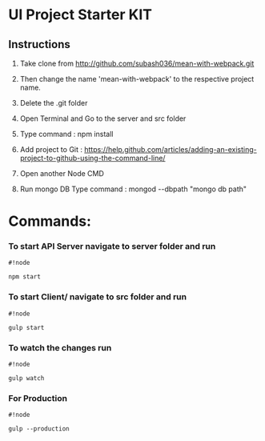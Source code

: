 # UI Project Starter KIT #

## Instructions ##

1. Take clone from http://github.com/subash036/mean-with-webpack.git

2. Then change the name 'mean-with-webpack' to the respective project name.

3. Delete the .git folder

4. Open Terminal and Go to the server and src folder

5. Type command : npm install

6. Add project to Git : https://help.github.com/articles/adding-an-existing-project-to-github-using-the-command-line/

7. Open another Node CMD

8. Run mongo DB Type command : mongod --dbpath "mongo db path"

# Commands: #

### To start API Server navigate to server folder and run ###
```
#!node

npm start
```

### To start Client/ navigate to src folder and run ###
```
#!node

gulp start
```
### To watch the changes run ###
```
#!node

gulp watch
```
### For Production ###


```
#!node

gulp --production
```



